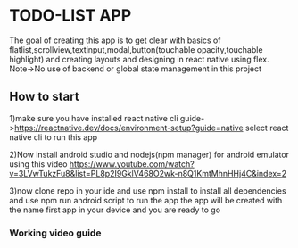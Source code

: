 # TODO-LIST APP

The goal of creating this app is to get clear with basics of flatlist,scrollview,textinput,modal,button(touchable opacity,touchable highlight) and creating layouts and designing in react native using flex.
Note->No use of backend or global state management in this project

## How to start

1)make sure you have installed react native cli
guide->https://reactnative.dev/docs/environment-setup?guide=native select react native cli to run this app

2)Now install android studio and nodejs(npm manager) for android emulator using this video
https://www.youtube.com/watch?v=3LVwTukzFu8&list=PL8p2I9GklV468O2wk-n8Q1KmtMhnHHj4C&index=2

3)now clone repo in your ide and use npm install to install all dependencies and use npm run android script to run the app the app will be created with the name first app in your device and you are ready to go

### Working video guide
